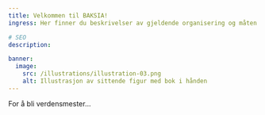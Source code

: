 ```yaml
---
title: Velkommen til BAKSIA!
ingress: Her finner du beskrivelser av gjeldende organisering og måten vi jobber på når vi utvikler og forvalter digitale løsninger for våre brukere.

# SEO
description:

banner:
  image:
    src: /illustrations/illustration-03.png
    alt: Illustrasjon av sittende figur med bok i hånden
---
```


For å bli verdensmester...
